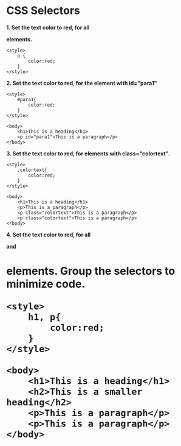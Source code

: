 # **CSS Selectors**

**1. Set the text color to red, for all <p> elements.**

```
<style>
    p {
        color:red;
    }
</style>
```

**2. Set the text color to red, for the element with id="para1"**

```
<style>
    #para1{
        color:red;
    }
</style>

<body>
    <h1>This is a heading</h1>
    <p id="para1">This is a paragraph</p>
</body>
```

**3. Set the text color to red, for elements with class="colortext".**

```
<style>
    .colortext{
        color:red;
    }
</style>

<body>
    <h1>This is a heading</h1>
    <p>This is a paragraph</p>
    <p class="colortext">This is a paragraph</p>
    <p class="colortext">This is a paragraph</p>
</body>
```

**4. Set the text color to red, for all <p> and <h1> elements. Group the selectors to minimize code.**

```
<style>
    h1, p{
        color:red;
    }
</style>

<body>
    <h1>This is a heading</h1>
    <h2>This is a smaller heading</h2>
    <p>This is a paragraph</p>
    <p>This is a paragraph</p>
</body>
```